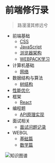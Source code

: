 # 前端修行录

> 路漫漫其修远兮

- 前端基础
  - [CSS](css.md)
  - [JavaScript](jsbase.md)
  - [浏览器架构](browser.md)
  - [WEBPACK学习](webpack.md)
- 计算机基础
  - [网络](net.md)
- 数据结构与算法
  - [树结构](tree.md)
- [性能优化](performace.md)
- 框架
  - [React](react.md)
- 编程题
  - [API原理实现](api_implements.md)
- 面试相关
  - [面试问题记录](interview_records.md)
- WEBGL
  - [基础篇](base.md)
  - [数学篇](math.md)

![知识图谱](./images/front_end.svg)
